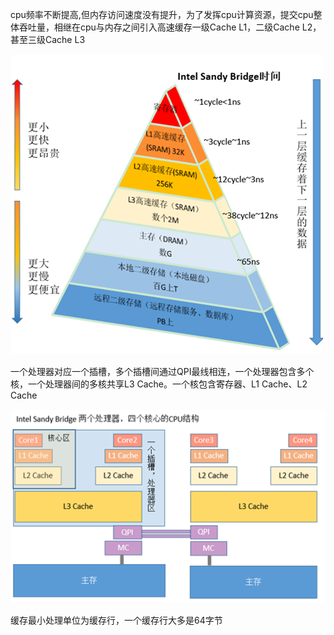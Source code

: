 cpu频率不断提高,但内存访问速度没有提升，为了发挥cpu计算资源，提交cpu整体吞吐量，相继在cpu与内存之间引入高速缓存一级Cache L1，二级Cache L2，甚至三级Cache L3

![cpu存储层次结构](../img/伪共享/cpu层次.png)

一个处理器对应一个插槽，多个插槽间通过QPI最线相连，一个处理器包含多个核，一个处理器间的多核共享L3 Cache。一个核包含寄存器、L1 Cache、L2 Cache

![处理器结构](../img/伪共享/cpu.png)

缓存最小处理单位为缓存行，一个缓存行大多是64字节